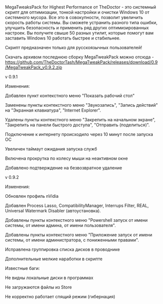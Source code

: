 MegaTweaksPack for Highest Performance от TheDoctor - это системный скрипт для оптимизации, тонкой настройки и очистки Windows 10 от системного мусора. Все это в совокупности, позволит увеличить скорость работы системы. Вы сможете устранить разного типа ошибки, улучшить безопасность и применить ряд других оптимизированных настроек. Вы получите свыше 50 разных утилит, которые помогут вам заставить Windows 10 работать быстрее и стабильнее.

Скрипт предназначен только для русскоязычных пользователей!

Скачать архивом последнюю сборку MegaTweakPack можно отсюда - https://github.com/TheDoctorTash/MegaTweakPack/releases/download/0.9/MegaTweakPack_v0.9.2.zip


v 0.9.1

Изменения:

Добавлен пункт контекстного меню "Показать рабочий стол"

Заменены пункты контекстного меню "Звукозапись", "Запись действий" на "Экранная клавиатура", "Internet Explorer".

Удалены пункты контекстного меню "Закрепить на начальном экране", "Закрепить на панели быстрого доступа", "Отправить (поделиться)".

Подключение к интернету происходило через 10 минут после запуска ОС

Увеличен таймаут ожидания запуска служб

Включена прокрутка по колесу мыши на неактивном окне

Добавлено подтверждение на безвозвратное удаление


v 0.9.2

Изменения:

Обновлен профиль nVidia

Добавлен Process Lasso, CompatibilityManager, Interrups Filter, REAL, Universal Watermark Disabler (автоустановка).

Добавлены пункты контекстного меню "Powershell запуск от имени системы, от имени админа, от имени пользователя".

Добавлены пункты контекстного меню "Приложение запуск от имени системы, от имени администратора, с пониженными правами".

Исправлена группировка списка дисков в проводнике

Дополнительные мелкие наработки в скрипте


Известные баги:

Не видны локальные диски в программах

Не загружаются файлы из Store

Не корректно работает спящий режим (гибернация)
